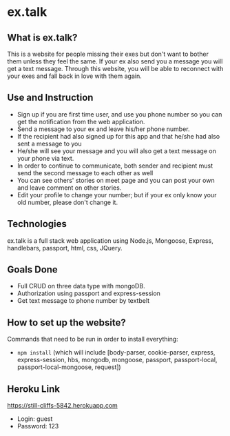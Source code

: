 # ex.talk

## What is ex.talk?

This is a website for people missing their exes but don't want to bother them unless they feel the same. If your ex also send you a message you will get a text message. Through this website, you will be able to reconnect with your exes and fall back in love with them again.

## Use and Instruction

* Sign up if you are first time user, and use you phone number so you can get the notification from the web application.
* Send a message to your ex and leave his/her phone number.
* If the recipient had also signed up for this app and that he/she had also sent a message to you
* He/she will see your message and you will also get a text message on your phone via text.
* In order to continue to communicate, both sender and recipient must send the second message to each other as well
* You can see others' stories on meet page and you can post your own and leave comment on other stories.
* Edit your profile to change your number; but if your ex only know your old number, please don't change it.

## Technologies

ex.talk is a full stack web application using Node.js, Mongoose, Express, handlebars, passport,  html, css, JQuery.

## Goals Done

* Full CRUD on three data type with mongoDB.
* Authorization using passport and express-session
* Get text message to phone number by textbelt

## How to set up the website?

Commands that need to be run in order to install everything:
* `npm install`
 (which will include [body-parser,
cookie-parser,
express,
express-session,
hbs,
mongodb,
mongoose,
passport,
passport-local,
passport-local-mongoose,
request])

## Heroku Link

https://still-cliffs-5842.herokuapp.com

 * Login: guest
 * Password: 123

## 
